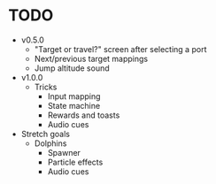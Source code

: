 # TODO
- v0.5.0
  - "Target or travel?" screen after selecting a port
  - Next/previous target mappings
  - Jump altitude sound
- v1.0.0
  - Tricks
    - Input mapping
    - State machine
    - Rewards and toasts
    - Audio cues
- Stretch goals
  - Dolphins
    - Spawner
    - Particle effects
    - Audio cues
